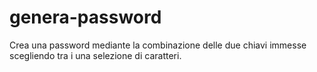 # genera-password
Crea una password mediante la combinazione delle due chiavi immesse scegliendo tra i una selezione di caratteri.
